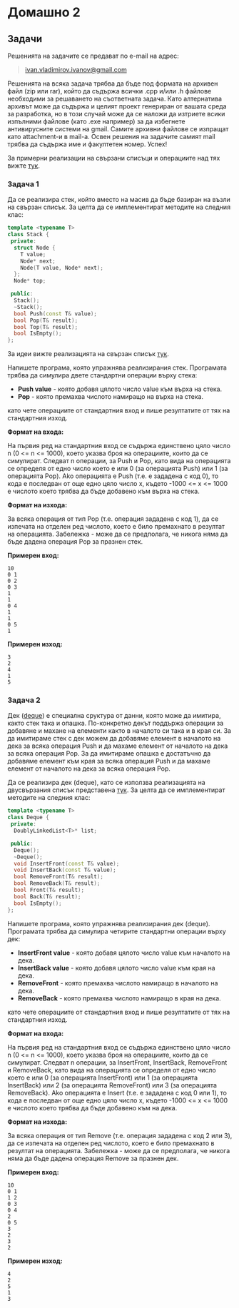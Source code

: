 Домашно 2
==========

## Задачи ##
Решенията на задачите се предават по e-mail на адрес:

> ivan.vladimirov.ivanov@gmail.com

Решенията на всяка задача трябва да бъде под формата на архивен файл (zip или rar), който да съдържа всички .cpp и/или .h файлове необходими за решаването на съответната задача. Като алтернатива архивът може да съдържа и целият проект генериран от вашата среда за разработка, но в този случай може да се наложи да изтриете всики изпълними файлове (като .exe например) за да избегнете антивирусните системи на gmail. Самите архивни файлове се изпращат като attachment-и в mail-а. Освен решения на задачите самият mail трябва да съдържа име и факултетен номер. Успех!

За примерни реализации на свързани списъци и операциите над тях вижте [тук](https://github.com/IvanIvanov/ds2013/blob/master/assignment2/examples.md).

### Задача 1 ###
Да се реализира стек, който вместо на масив да бъде базиран на възли на свързан списък. За целта да се имплементират методите на следния клас:


```C++
template <typename T>
class Stack {
 private:
  struct Node {
    T value;
    Node* next;
    Node(T value, Node* next);
  };
  Node* top;

 public:
  Stack();
  ~Stack();
  bool Push(const T& value);
  bool Pop(T& result);
  bool Top(T& result);
  bool IsEmpty();
};
```

За идеи вижте реализацията на свързан списък [тук](https://github.com/IvanIvanov/ds2013/blob/master/assignment2/examples.md#%D0%9F%D1%80%D0%B8%D0%BC%D0%B5%D1%80---%D0%A0%D0%B5%D0%B0%D0%BB%D0%B8%D0%B7%D0%B0%D1%86%D0%B8%D1%8F-%D0%BD%D0%B0-%D0%B5%D0%B4%D0%BD%D0%BE%D1%81%D0%B2%D1%8A%D1%80%D0%B7%D0%B0%D0%BD-%D1%81%D0%BF%D0%B8%D1%81%D1%8A%D0%BA).

Напишете програма, която упражнява реализирания стек. Програмата трябва да симулира двете стандартни операции върху стека:

* **Push value** - която добавя цялото число value към върха на стека.
* **Pop**        - която премахва числото намиращо на върха на стека.

като чете операциите от стандартния вход и пише резултатите от тях на стандартния изход.

**Формат на входа:**

На първия ред на стандартния вход се съдържа единствено цяло число n (0 <= n <= 1000), което указва броя на операциите, които да се симулират. Следват n операции, за Push и Pop, като вида на операцията се определя от едно число което е или 0 (за операцията Push) или 1 (за операцията Pop). Ako операцията е Push (т.е. е зададена с код 0), то кода е последван от още едно цяло число x, където -1000 <= x <= 1000 е числото което трябва да бъде добавено към върха на стека.

**Формат на изхода:**

За всяка операция от тип Pop (т.е. операция зададена с код 1), да се изпечата на отделен ред числото, което е било премахнато в резултат на операцията. Забележка - може да се предполага, че никога няма да бъде дадена операция Pop за празнен стек.

**Примерен вход:**
```
10
0 1
0 2
0 3
1
1
0 4
1
1
0 5
1
```

**Примерен изход:**
```
3
2
4
1
5
```


### Задача 2 ###
Дек ([deque](http://en.wikipedia.org/wiki/Double-ended_queue)) е специална сруктура от данни, която може да имитира, както стек така и опашка. По-конкретно декът поддържа операции за добавяне и махане на елементи както в началото си така и в края си. За да имитираме стек с дек можем да добавяме елемент в началото на дека за всяка операция Push и да махаме елемент от началото на дека за всяка операция Pop. За да имитираме опашка е достатъчно да добавяме елемент към края за всяка операция Push и да махаме елемент от началото на дека за всяка операция Pop.


Да се реализира дек (deque), като се използва реализацията на двусвързания списък представена [тук](https://github.com/IvanIvanov/ds2013/blob/master/assignment2/examples.md#%D0%9F%D1%80%D0%B8%D0%BC%D0%B5%D1%80---%D0%A0%D0%B5%D0%B0%D0%BB%D0%B8%D0%B7%D0%B0%D1%86%D0%B8%D1%8F-%D0%BD%D0%B0-%D0%B4%D0%B2%D1%83%D1%81%D0%B2%D1%8A%D1%80%D0%B7%D0%B0%D0%BD-%D1%81%D0%BF%D0%B8%D1%81%D1%8A%D0%BA). За целта да се имплементират методите на следния клас:

```C++
template <typename T>
class Deque {
 private:
  DoublyLinkedList<T>* list;

 public:
  Deque();
  ~Deque();
  void InsertFront(const T& value);
  void InsertBack(const T& value);
  bool RemoveFront(T& result);
  bool RemoveBack(T& result);
  bool Front(T& result);
  bool Back(T& result);
  bool IsEmpty();
};

```

Напишете програма, която упражнява реализирания дек (deque). Програмата трябва да симулира четирите стандартни операции върху дек:

* **InsertFront value** - която добавя цялото число value към началото на дека.
* **InsertBack  value** - която добавя цялото число value към края на дека.
* **RemoveFront**       - която премахва числото намиращо в началото на дека.
* **RemoveBack**        - която премахва числото намиращо в края на дека.

като чете операциите от стандартния вход и пише резултатите от тях на стандартния изход.

**Формат на входа:**

На първия ред на стандартния вход се съдържа единствено цяло число n (0 <= n <= 1000), което указва броя на операциите, които да се симулират. Следват n операции, за InsertFront, InsertBack, RemoveFront и RemoveBack, като вида на операцията се определя от едно число което е или 0 (за операцията InsertFront) или 1 (за операцията InsertBack) или 2 (за операцията RemoveFront) или 3 (за операцията RemoveBack). Ako операцията е Insert (т.е. е зададена с код 0 или 1), то кода е последван от още едно цяло число x, където -1000 <= x <= 1000 е числото което трябва да бъде добавено към на дека.

**Формат на изхода:**

За всяка операция от тип Remove (т.е. операция зададена с код 2 или 3), да се изпечата на отделен ред числото, което е било премахнато в резултат на операцията. Забележка - може да се предполага, че никога няма да бъде дадена операция Remove за празнен дек.


**Примерен вход:**
```
10
0 1
1 2
0 3
0 4
2
0 5
3
2
3
2
```

**Примерен изход:**
```
4
2
5
1
3
```



